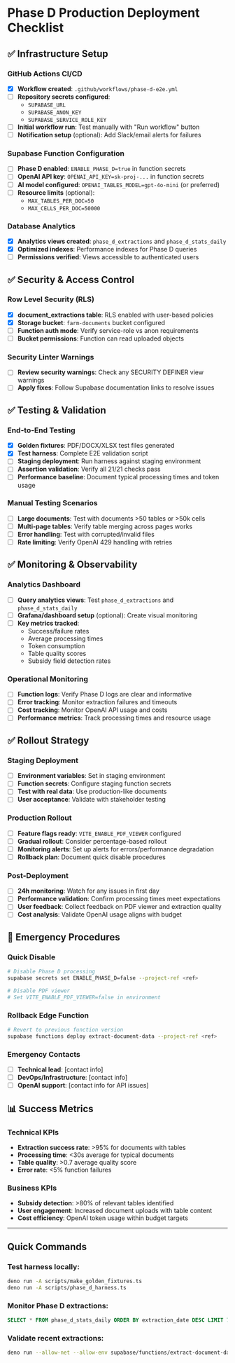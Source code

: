 # Phase D Production Deployment Checklist

## ✅ Infrastructure Setup

### GitHub Actions CI/CD
- [x] **Workflow created**: `.github/workflows/phase-d-e2e.yml`
- [ ] **Repository secrets configured**:
  - `SUPABASE_URL` 
  - `SUPABASE_ANON_KEY`
  - `SUPABASE_SERVICE_ROLE_KEY`
- [ ] **Initial workflow run**: Test manually with "Run workflow" button
- [ ] **Notification setup** (optional): Add Slack/email alerts for failures

### Supabase Function Configuration
- [ ] **Phase D enabled**: `ENABLE_PHASE_D=true` in function secrets
- [ ] **OpenAI API key**: `OPENAI_API_KEY=sk-proj-...` in function secrets  
- [ ] **AI model configured**: `OPENAI_TABLES_MODEL=gpt-4o-mini` (or preferred)
- [ ] **Resource limits** (optional):
  - `MAX_TABLES_PER_DOC=50`
  - `MAX_CELLS_PER_DOC=50000`

### Database Analytics
- [x] **Analytics views created**: `phase_d_extractions` and `phase_d_stats_daily`
- [x] **Optimized indexes**: Performance indexes for Phase D queries
- [ ] **Permissions verified**: Views accessible to authenticated users

## ✅ Security & Access Control

### Row Level Security (RLS)
- [x] **document_extractions table**: RLS enabled with user-based policies
- [x] **Storage bucket**: `farm-documents` bucket configured
- [ ] **Function auth mode**: Verify service-role vs anon requirements
- [ ] **Bucket permissions**: Function can read uploaded objects

### Security Linter Warnings
- [ ] **Review security warnings**: Check any SECURITY DEFINER view warnings
- [ ] **Apply fixes**: Follow Supabase documentation links to resolve issues

## ✅ Testing & Validation

### End-to-End Testing
- [x] **Golden fixtures**: PDF/DOCX/XLSX test files generated
- [x] **Test harness**: Complete E2E validation script
- [ ] **Staging deployment**: Run harness against staging environment
- [ ] **Assertion validation**: Verify all 21/21 checks pass
- [ ] **Performance baseline**: Document typical processing times and token usage

### Manual Testing Scenarios
- [ ] **Large documents**: Test with documents >50 tables or >50k cells
- [ ] **Multi-page tables**: Verify table merging across pages works
- [ ] **Error handling**: Test with corrupted/invalid files
- [ ] **Rate limiting**: Verify OpenAI 429 handling with retries

## ✅ Monitoring & Observability

### Analytics Dashboard
- [ ] **Query analytics views**: Test `phase_d_extractions` and `phase_d_stats_daily`
- [ ] **Grafana/dashboard setup** (optional): Create visual monitoring
- [ ] **Key metrics tracked**:
  - Success/failure rates
  - Average processing times
  - Token consumption
  - Table quality scores
  - Subsidy field detection rates

### Operational Monitoring
- [ ] **Function logs**: Verify Phase D logs are clear and informative
- [ ] **Error tracking**: Monitor extraction failures and timeouts
- [ ] **Cost tracking**: Monitor OpenAI API usage and costs
- [ ] **Performance metrics**: Track processing times and resource usage

## ✅ Rollout Strategy

### Staging Deployment
- [ ] **Environment variables**: Set in staging environment
- [ ] **Function secrets**: Configure staging function secrets
- [ ] **Test with real data**: Use production-like documents
- [ ] **User acceptance**: Validate with stakeholder testing

### Production Rollout
- [ ] **Feature flags ready**: `VITE_ENABLE_PDF_VIEWER` configured
- [ ] **Gradual rollout**: Consider percentage-based rollout
- [ ] **Monitoring alerts**: Set up alerts for errors/performance degradation
- [ ] **Rollback plan**: Document quick disable procedures

### Post-Deployment
- [ ] **24h monitoring**: Watch for any issues in first day
- [ ] **Performance validation**: Confirm processing times meet expectations
- [ ] **User feedback**: Collect feedback on PDF viewer and extraction quality
- [ ] **Cost analysis**: Validate OpenAI usage aligns with budget

## 🚨 Emergency Procedures

### Quick Disable
```bash
# Disable Phase D processing
supabase secrets set ENABLE_PHASE_D=false --project-ref <ref>

# Disable PDF viewer
# Set VITE_ENABLE_PDF_VIEWER=false in environment
```

### Rollback Edge Function
```bash
# Revert to previous function version
supabase functions deploy extract-document-data --project-ref <ref>
```

### Emergency Contacts
- [ ] **Technical lead**: [contact info]
- [ ] **DevOps/Infrastructure**: [contact info]  
- [ ] **OpenAI support**: [contact info for API issues]

## 📊 Success Metrics

### Technical KPIs
- **Extraction success rate**: >95% for documents with tables
- **Processing time**: <30s average for typical documents
- **Table quality**: >0.7 average quality score
- **Error rate**: <5% function failures

### Business KPIs  
- **Subsidy detection**: >80% of relevant tables identified
- **User engagement**: Increased document uploads with table content
- **Cost efficiency**: OpenAI token usage within budget targets

---

## Quick Commands

### Test harness locally:
```bash
deno run -A scripts/make_golden_fixtures.ts
deno run -A scripts/phase_d_harness.ts
```

### Monitor Phase D extractions:
```sql
SELECT * FROM phase_d_stats_daily ORDER BY extraction_date DESC LIMIT 7;
```

### Validate recent extractions:
```bash
deno run --allow-net --allow-env supabase/functions/extract-document-data/phase-d-test.ts
```